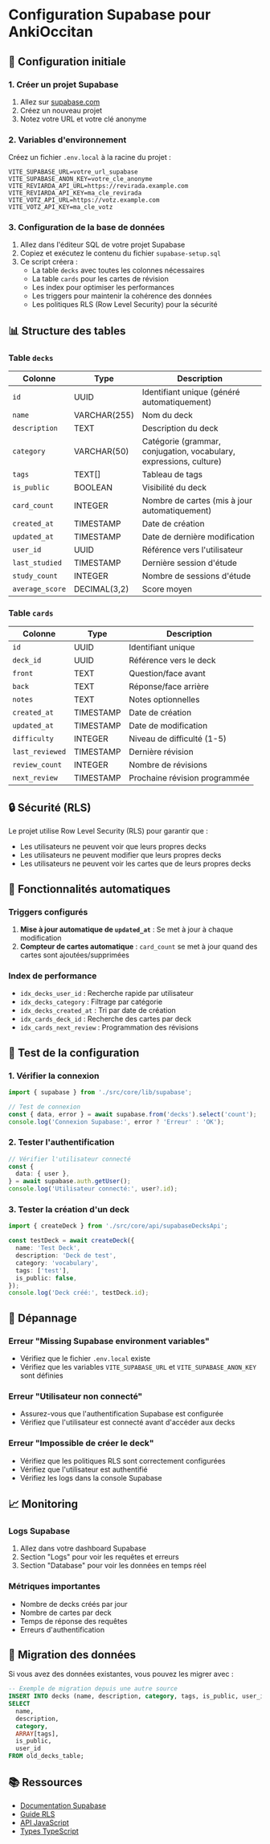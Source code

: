 # Configuration Supabase pour AnkiOccitan

## 🚀 Configuration initiale

### 1. Créer un projet Supabase

1. Allez sur [supabase.com](https://supabase.com)
2. Créez un nouveau projet
3. Notez votre URL et votre clé anonyme

### 2. Variables d'environnement

Créez un fichier `.env.local` à la racine du projet :

```env
VITE_SUPABASE_URL=votre_url_supabase
VITE_SUPABASE_ANON_KEY=votre_cle_anonyme
VITE_REVIARDA_API_URL=https://revirada.example.com
VITE_REVIARDA_API_KEY=ma_cle_revirada
VITE_VOTZ_API_URL=https://votz.example.com
VITE_VOTZ_API_KEY=ma_cle_votz
```

### 3. Configuration de la base de données

1. Allez dans l'éditeur SQL de votre projet Supabase
2. Copiez et exécutez le contenu du fichier `supabase-setup.sql`
3. Ce script créera :
   - La table `decks` avec toutes les colonnes nécessaires
   - La table `cards` pour les cartes de révision
   - Les index pour optimiser les performances
   - Les triggers pour maintenir la cohérence des données
   - Les politiques RLS (Row Level Security) pour la sécurité

## 📊 Structure des tables

### Table `decks`

| Colonne         | Type         | Description                                                        |
| --------------- | ------------ | ------------------------------------------------------------------ |
| `id`            | UUID         | Identifiant unique (généré automatiquement)                        |
| `name`          | VARCHAR(255) | Nom du deck                                                        |
| `description`   | TEXT         | Description du deck                                                |
| `category`      | VARCHAR(50)  | Catégorie (grammar, conjugation, vocabulary, expressions, culture) |
| `tags`          | TEXT[]       | Tableau de tags                                                    |
| `is_public`     | BOOLEAN      | Visibilité du deck                                                 |
| `card_count`    | INTEGER      | Nombre de cartes (mis à jour automatiquement)                      |
| `created_at`    | TIMESTAMP    | Date de création                                                   |
| `updated_at`    | TIMESTAMP    | Date de dernière modification                                      |
| `user_id`       | UUID         | Référence vers l'utilisateur                                       |
| `last_studied`  | TIMESTAMP    | Dernière session d'étude                                           |
| `study_count`   | INTEGER      | Nombre de sessions d'étude                                         |
| `average_score` | DECIMAL(3,2) | Score moyen                                                        |

### Table `cards`

| Colonne         | Type      | Description                   |
| --------------- | --------- | ----------------------------- |
| `id`            | UUID      | Identifiant unique            |
| `deck_id`       | UUID      | Référence vers le deck        |
| `front`         | TEXT      | Question/face avant           |
| `back`          | TEXT      | Réponse/face arrière          |
| `notes`         | TEXT      | Notes optionnelles            |
| `created_at`    | TIMESTAMP | Date de création              |
| `updated_at`    | TIMESTAMP | Date de modification          |
| `difficulty`    | INTEGER   | Niveau de difficulté (1-5)    |
| `last_reviewed` | TIMESTAMP | Dernière révision             |
| `review_count`  | INTEGER   | Nombre de révisions           |
| `next_review`   | TIMESTAMP | Prochaine révision programmée |

## 🔒 Sécurité (RLS)

Le projet utilise Row Level Security (RLS) pour garantir que :

- Les utilisateurs ne peuvent voir que leurs propres decks
- Les utilisateurs ne peuvent modifier que leurs propres decks
- Les utilisateurs ne peuvent voir les cartes que de leurs propres decks

## 🔄 Fonctionnalités automatiques

### Triggers configurés

1. **Mise à jour automatique de `updated_at`** : Se met à jour à chaque modification
2. **Compteur de cartes automatique** : `card_count` se met à jour quand des cartes sont ajoutées/supprimées

### Index de performance

- `idx_decks_user_id` : Recherche rapide par utilisateur
- `idx_decks_category` : Filtrage par catégorie
- `idx_decks_created_at` : Tri par date de création
- `idx_cards_deck_id` : Recherche des cartes par deck
- `idx_cards_next_review` : Programmation des révisions

## 🧪 Test de la configuration

### 1. Vérifier la connexion

```typescript
import { supabase } from './src/core/lib/supabase';

// Test de connexion
const { data, error } = await supabase.from('decks').select('count');
console.log('Connexion Supabase:', error ? 'Erreur' : 'OK');
```

### 2. Tester l'authentification

```typescript
// Vérifier l'utilisateur connecté
const {
  data: { user },
} = await supabase.auth.getUser();
console.log('Utilisateur connecté:', user?.id);
```

### 3. Tester la création d'un deck

```typescript
import { createDeck } from './src/core/api/supabaseDecksApi';

const testDeck = await createDeck({
  name: 'Test Deck',
  description: 'Deck de test',
  category: 'vocabulary',
  tags: ['test'],
  is_public: false,
});
console.log('Deck créé:', testDeck.id);
```

## 🚨 Dépannage

### Erreur "Missing Supabase environment variables"

- Vérifiez que le fichier `.env.local` existe
- Vérifiez que les variables `VITE_SUPABASE_URL` et `VITE_SUPABASE_ANON_KEY` sont définies

### Erreur "Utilisateur non connecté"

- Assurez-vous que l'authentification Supabase est configurée
- Vérifiez que l'utilisateur est connecté avant d'accéder aux decks

### Erreur "Impossible de créer le deck"

- Vérifiez que les politiques RLS sont correctement configurées
- Vérifiez que l'utilisateur est authentifié
- Vérifiez les logs dans la console Supabase

## 📈 Monitoring

### Logs Supabase

1. Allez dans votre dashboard Supabase
2. Section "Logs" pour voir les requêtes et erreurs
3. Section "Database" pour voir les données en temps réel

### Métriques importantes

- Nombre de decks créés par jour
- Nombre de cartes par deck
- Temps de réponse des requêtes
- Erreurs d'authentification

## 🔄 Migration des données

Si vous avez des données existantes, vous pouvez les migrer avec :

```sql
-- Exemple de migration depuis une autre source
INSERT INTO decks (name, description, category, tags, is_public, user_id)
SELECT
  name,
  description,
  category,
  ARRAY[tags],
  is_public,
  user_id
FROM old_decks_table;
```

## 📚 Ressources

- [Documentation Supabase](https://supabase.com/docs)
- [Guide RLS](https://supabase.com/docs/guides/auth/row-level-security)
- [API JavaScript](https://supabase.com/docs/reference/javascript)
- [Types TypeScript](https://supabase.com/docs/reference/javascript/typescript-support)

